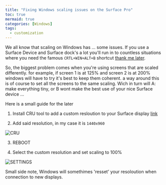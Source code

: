 ```yaml
---
title: "Fixing Windows scaling issues on the Surface Pro"
toc: true
mermaid: true
categories: [Windows]
tags:
  - customization
---
```


We all know that scaling on Windows has ... some issues. If you use a Surface Device and Surface dock's a lot you'll run in to countless situations where you need the famous `CRTL+WIN+ALT+B` shortcut [thank me later](https://superuser.com/questions/1127463/what-does-ctrlwinshiftb-do-in-windows).

So, the biggest problem comes when you're using screens that are scaled differently. for example, if screen 1 is at 125% and screen 2 is at 200% windows will have to try it's best to keep them coherent. a way around this is of course to set all the screens to the same scaling. Wich in turn will A: make everything tiny, or B wont make the best use of your nice Surface device ...

Here is a small guide for the later
1. Install CRU tool to add a custom resloution to your Surface display [link](https://www.monitortests.com/forum/Thread-Custom-Resolution-Utility-CRU)

2. Add said resolution, in my case it is `1440x960`

![CRU](https://laufwerk.xyz/assets/images/CRU-Settings.png)

3. REBOOT

4. Select the custom resolution and set scaling to 100%

![SETTINGS](https://laufwerk.xyz/assets/images/Display-Settings.png)

Small side note, Windows will somethimes 'resset' your resoloution when connection to new displays.